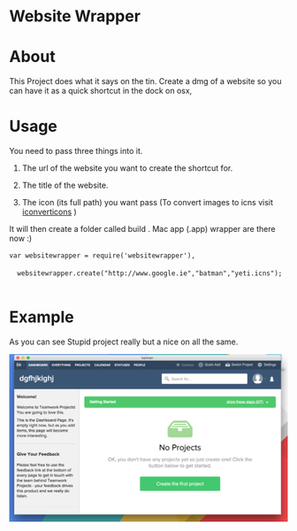 
# Website Wrapper
# About
This Project does what it says on the tin. Create a dmg of a website so you can have it as a quick shortcut in the dock on osx,


# Usage
You need to pass three things into it.

1. The url of the website you want to create the shortcut for.

2. The title of the website.

3. The icon (its full path) you want pass (To convert images to icns visit [iconverticons](https://iconverticons.com/online/) )

It will then create a folder called build . Mac app (.app) wrapper are there now  :)


```
var websitewrapper = require('websitewrapper'),

  websitewrapper.create("http://www.google.ie","batman","yeti.icns");


```

# Example
As you can see
Stupid project really but a nice on all the same.

![alt text](assets/example.png "Firebase Yeti")
